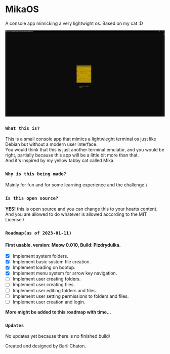 # MikaOS
A console app mimicking a very lightwight os.
Based on my cat :D

![Alt text](Images/loadingSplash.jpg?raw=true "Title")

### `What this is?`
This is a small console app that mimics a lightwieght terminal os just like Debian but without a modern user interface.\
You would think that this is just another terminal emulator, and you would be right, partially because this app will be a little bit more than that.\
And it's inspired by my yellow tabby cat called Mika.

### `Why is this being made?`
Mainly for fun and for some learning experience and the challenge.\

### `Is this open source?`
<strong>YES!</strong> this is open source and you can change this to your hearts content.\
And you are allowed to do whatever is allowed according to the MIT License.\

### `Roadmap(as of 2023-01-11)`
#### <strong>First usable. version: Meow 0.010, Build: Pizdrydulka.</strong>
- [x] Implement system folders.
- [x] Implement basic system file creation.
- [x] Implement loading on bootup.
- [x] Implement menu system for arrow key navigation.
- [ ] Implement user creating folders.
- [ ] Implement user creating files.
- [ ] Implement user editing folders and files.
- [ ] Implement user setting permissions to folders and files.
- [ ] Implement user creation and login.

<strong>More might be added to this roadmap with time...</strong>

### `Updates`
No updates yet because there is no finished build\\

Created and designed by Baril Chaton.
